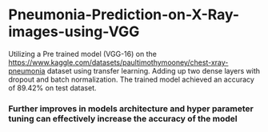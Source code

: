 # Pneumonia-Prediction-on-X-Ray-images-using-VGG
Utilizing a Pre trained model (VGG-16) on the https://www.kaggle.com/datasets/paultimothymooney/chest-xray-pneumonia dataset  using transfer learning. Adding up two dense layers with dropout and batch normalization. The trained model achieved an accuracy of 89.42% on test dataset.  

### Further improves in models architecture and hyper parameter tuning can effectively increase the accuracy of the model
